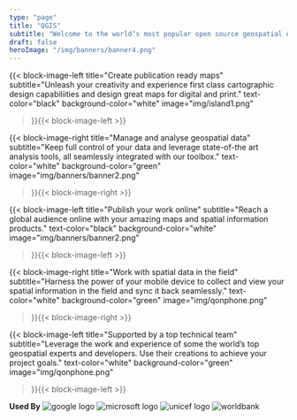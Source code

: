 ```yaml
---
type: "page"
title: "QGIS"
subtitle: "Welcome to the world’s most popular open source geospatial data management and analysis suite."
draft: false
heroImage: "/img/banners/banner4.png"
---
```


{{< block-image-left
    title="Create publication ready maps"
    subtitle="Unleash your creativity and experience first class cartographic design capabiliities and design great maps for digital and print."
    text-color="black"
    background-color="white"
    image="img/island1.png"
>}}{{< block-image-left >}}

{{< block-image-right
    title="Manage and analyse geospatial data"
    subtitle="Keep full control of your data and leverage state-of-the art analysis tools, all seamlessly integrated with our toolbox."
    text-color="white"
    background-color="green"
    image="img/banners/banner2.png"
>}}{{< block-image-right >}}

{{< block-image-left
    title="Publish your work online"
    subtitle="Reach a global audience online with your amazing maps and spatial information products."
    text-color="black"
    background-color="white"
    image="img/banners/banner2.png"
>}}{{< block-image-left >}}

{{< block-image-right
    title="Work with spatial data in the field"
    subtitle="Harness the power of your mobile device to collect and view your spatial information in the field and sync it back seamlessly."
    text-color="white"
    background-color="green"
    image="img/qonphone.png"
>}}{{< block-image-right >}}

{{< block-image-left
    title="Supported by a top technical team"
    subtitle="Leverage the work and experience of some the world’s top geospatial experts and developers. Use their creations to achieve your project goals."
    text-color="white"
    background-color="green"
    image="img/qonphone.png"
>}}{{< block-image-left >}}

**Used By**
![google logo](img/google.png)
![microsoft logo](img/microsoft.png)
![unicef logo](img/unicef.png)
![worldbank](img/worldbank.png)
